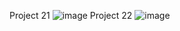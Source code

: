 Project 21
![image](https://github.com/HoangNguyet/2024_CSE485_CongngheWeb/assets/130664160/ee57e5c3-579d-4f11-8d10-d6dce3c76b34)
Project 22
![image](https://github.com/HoangNguyet/2024_CSE485_CongngheWeb/assets/130664160/acd5b2c9-3461-4063-ab93-bd35334bf51d)
